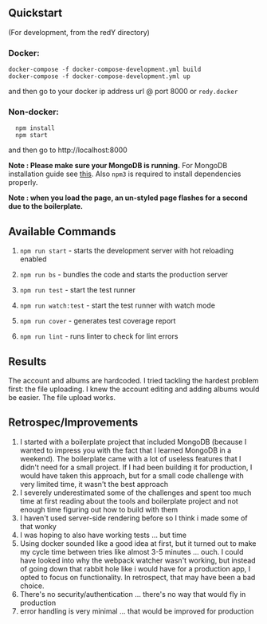 ## Quickstart

(For development, from the redY directory)

### Docker:
```
docker-compose -f docker-compose-development.yml build
docker-compose -f docker-compose-development.yml up
```
and then go to your docker ip address url @ port 8000
or
`redy.docker`

### Non-docker:
```
  npm install
  npm start
```
and then go to http://localhost:8000

**Note : Please make sure your MongoDB is running.** For MongoDB installation guide see [this](https://docs.mongodb.org/v3.0/installation/). Also `npm3` is required to install dependencies properly.

**Note : when you load the page, an un-styled page flashes for a second due to the boilerplate.**

## Available Commands

1. `npm run start` - starts the development server with hot reloading enabled

2. `npm run bs` - bundles the code and starts the production server

3. `npm run test` - start the test runner

4. `npm run watch:test` - start the test runner with watch mode

5. `npm run cover` - generates test coverage report

6. `npm run lint` - runs linter to check for lint errors

## Results

The account and albums are hardcoded. I tried tackling the hardest problem first: the file uploading. I knew the account editing and adding albums would be easier. The file upload works.

## Retrospec/Improvements

1. I started with a boilerplate project that included MongoDB (because I wanted to impress you with the fact that I learned MongoDB in a weekend). The boilerplate came with a lot of useless features that I didn't need for a small project. If I had been building it for production, I would have taken this approach, but for a small code challenge with very limited time, it wasn't the best approach
1. I severely underestimated some of the challenges and spent too much time at first reading about the tools and boilerplate project and not enough time figuring out how to build with them
1. I haven't used server-side rendering before so I think i made some of that wonky
1. I was hoping to also have working tests ... but time
1. Using docker sounded like a good idea at first, but it turned out to make my cycle time between tries like almost 3-5 minutes ... ouch. I could have looked into why the webpack watcher wasn't working, but instead of going down that rabbit hole like i would have for a production app, I opted to focus on functionality. In retrospect, that may have been a bad choice.
1. There's no security/authentication ... there's no way that would fly in production
1. error handling is very minimal ... that would be improved for production
